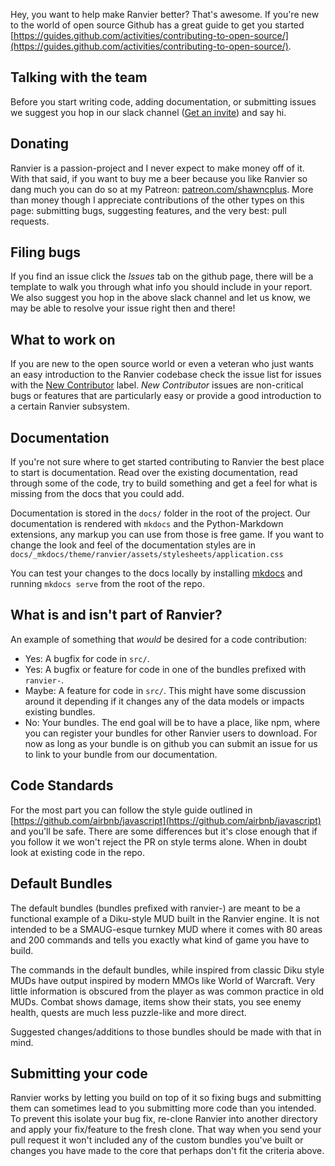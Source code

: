 Hey, you want to help make Ranvier better? That's awesome. If you're new to the world of open source Github has a great
guide to get you started [https://guides.github.com/activities/contributing-to-open-source/](https://guides.github.com/activities/contributing-to-open-source/).

## Talking with the team

Before you start writing code, adding documentation, or submitting issues we suggest you hop in our slack channel
([Get an invite](https://ranviermud.signup.team/)) and say hi.

## Donating

Ranvier is a passion-project and I never expect to make money off of it. With that said, if you want to buy me a beer because you like Ranvier so dang much you can do so at my Patreon: [patreon.com/shawncplus](https://patreon.com/shawncplus). More than money though I appreciate contributions of the other types on this page: submitting bugs, suggesting features, and the very best: pull requests.

## Filing bugs

If you find an issue click the _Issues_ tab on the github page, there will be a template to walk you through what info
you should include in your report. We also suggest you hop in the above slack channel and let us know, we may be able to
resolve your issue right then and there!

## What to work on

If you are new to the open source world or even a veteran who just wants an easy introduction to the Ranvier codebase
check the issue list for issues with the [New Contributor](https://github.com/shawncplus/ranviermud/labels/New%20Contributor) label.
 _New Contributor_ issues are non-critical bugs or features that are particularly easy or provide a good introduction to
a certain Ranvier subsystem.

## Documentation

If you're not sure where to get started contributing to Ranvier the best place to start is documentation. Read over the
existing documentation, read through some of the code, try to build something and get a feel for what is missing from
the docs that you could add.

Documentation is stored in the `docs/` folder in the root of the project. Our documentation is rendered with `mkdocs`
and the Python-Markdown extensions, any markup you can use from those is free game. If you want to change the look and
feel of the documentation styles are in `docs/_mkdocs/theme/ranvier/assets/stylesheets/application.css`

You can test your changes to the docs locally by installing [mkdocs](http://www.mkdocs.org/) and running `mkdocs serve`
from the root of the repo.

## What is and isn't part of Ranvier?

An example of something that _would_ be desired for a code contribution:

* Yes: A bugfix for code in `src/`.
* Yes: A bugfix or feature for code in one of the bundles prefixed with `ranvier-`.
* Maybe: A feature for code in `src/`. This might have some discussion around it depending if it changes any of the data
  models or impacts existing bundles.
* No: Your bundles. The end goal will be to have a place, like npm, where you can register your bundles for other
  Ranvier users to download. For now as long as your bundle is on github you can submit an issue for us to link to your
  bundle from our documentation.

## Code Standards

For the most part you can follow the style guide outlined in [https://github.com/airbnb/javascript](https://github.com/airbnb/javascript)
and you'll be safe. There are some differences but it's close enough that if you follow it we won't reject the PR on
style terms alone. When in doubt look at existing code in the repo.

## Default Bundles

The default bundles (bundles prefixed with ranvier-) are meant to be a functional example of a Diku-style MUD built in
the Ranvier engine. It is not intended to be a SMAUG-esque turnkey MUD where it comes with 80 areas and 200 commands and
tells you exactly what kind of game you have to build.

The commands in the default bundles, while inspired from classic Diku style MUDs have output inspired by modern MMOs
like World of Warcraft. Very little information is obscured from the player as was common practice in old MUDs. Combat
shows damage, items show their stats, you see enemy health, quests are much less puzzle-like and more direct.

Suggested changes/additions to those bundles should be made with that in mind.

## Submitting your code

Ranvier works by letting you build on top of it so fixing bugs and submitting them can sometimes lead to you
submitting more code than you intended. To prevent this isolate your bug fix, re-clone Ranvier into another directory and
apply your fix/feature to the fresh clone. That way when you send your pull request it won't included any of the custom
bundles you've built or changes you have made to the core that perhaps don't fit the criteria above.
